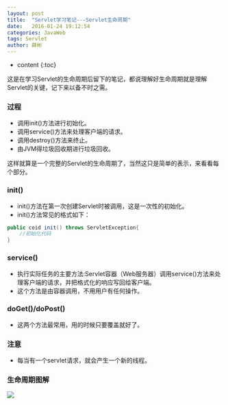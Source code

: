 ```yaml
---
layout: post
title:  "Servlet学习笔记---Servlet生命周期"
date:   2016-01-24 19:12:54
categories: JavaWeb
tags: Servlet
author: 薛彬
---
```

* content
{:toc}


这是在学习Servlet的生命周期后留下的笔记，都说理解好生命周期就是理解Servlet的关键，记下来以备不时之需。





### 过程
- 调用init()方法进行初始化。
- 调用service()方法来处理客户端的请求。
- 调用destroy()方法来终止。
- 由JVM得垃圾回收期进行垃圾回收。

这样就算是一个完整的Servlet的生命周期了，当然这只是简单的表示，来看看每个部分。

### init()
- init()方法在第一次创建Servlet时被调用，这是一次性的初始化。
- init()方法常见的格式如下：

```java
public coid init() throws ServletException{
	//初始化代码
} 
```

### service()
- 执行实际任务的主要方法:Servlet容器（Web服务器）调用service()方法来处理客户端的请求，并把格式化的响应写回给客户端。
- 这个方法是由容器调用，不用用户有任何操作。

### doGet()/doPost()
- 这两个方法最常用，用的时候只要覆盖就好了。


### 注意
- 每当有一个servlet请求，就会产生一个新的线程。

### 生命周期图解
![](http://i.imgur.com/FZBpEIR.png)